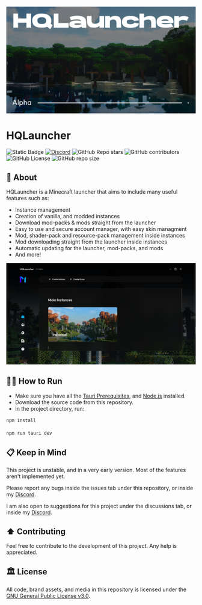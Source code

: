 ![Cover Image](/public/github/cover.png)

# HQLauncher

![Static Badge](https://img.shields.io/badge/version-0.1_alpha-blue)
[![Discord](https://img.shields.io/discord/1043037046631043163?label=discord&color=%235865f2)](https://discord.gg/MeQwqsCHUE)
![GitHub Repo stars](https://img.shields.io/github/stars/DuckyHQ0/HQLauncher)
![GitHub contributors](https://img.shields.io/github/contributors/DuckyHQ0/HQLauncher)
![GitHub License](https://img.shields.io/github/license/DuckyHQ0/HQLauncher)
![GitHub repo size](https://img.shields.io/github/repo-size/DuckyHQ0/HQLauncher)


## 📗 About

HQLauncher is a Minecraft launcher that aims to include many useful features such as:
- Instance management
- Creation of vanilla, and modded instances
- Download mod-packs & mods straight from the launcher
- Easy to use and secure account manager, with easy skin managment
- Mod, shader-pack and resource-pack management inside instances
- Mod downloading straight from the launcher inside instances
- Automatic updating for the launcher, mod-packs, and mods
- And more!

![](/public/github/screenshot.png)

## 🏃‍♂️ How to Run

- Make sure you have all the [Tauri Prerequisites](https://tauri.app/v1/guides/getting-started/prerequisites), and [Node.js](https://nodejs.org/en) installed.
- Download the source code from this repository.
- In the project directory, run:
```bash
npm install

npm run tauri dev
```

## 📋 Keep in Mind

This project is unstable, and in a very early version. Most of the features aren't implemented yet.

Please report any bugs inside the issues tab under this repository, or inside my [Discord](https://discord.gg/MeQwqsCHUE).

I am also open to suggestions for this project under the discussions tab, or inside my [Discord](https://discord.gg/MeQwqsCHUE).

## ⬆️ Contributing 

Feel free to contribute to the development of this project. Any help is appreciated.

## 🏛️ License

All code, brand assets, and media in this repository is licensed under the [GNU General Public License v3.0](/LICENSE.txt).